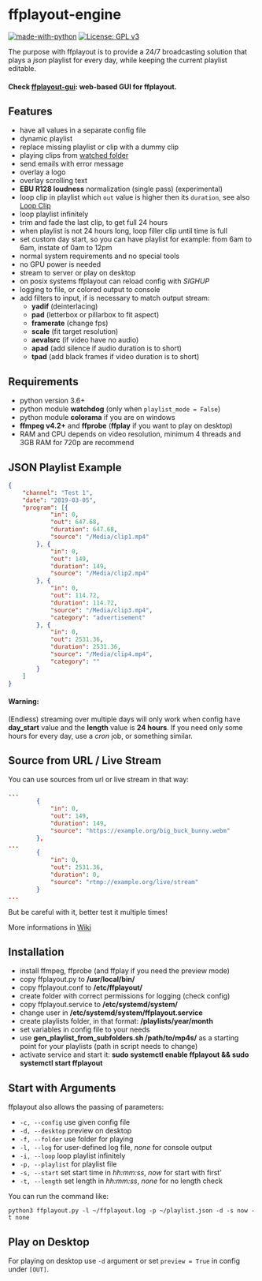 **ffplayout-engine**
================
[![made-with-python](https://img.shields.io/badge/Made%20with-Python-1f425f.svg)](https://www.python.org/)
[![License: GPL v3](https://img.shields.io/badge/License-GPLv3-blue.svg)](https://www.gnu.org/licenses/gpl-3.0)

The purpose with ffplayout is to provide a 24/7 broadcasting solution that plays a *json* playlist for every day, while keeping the current playlist editable.

#### Check [ffplayout-gui](https://github.com/ffplayout/ffplayout-gui): web-based GUI for ffplayout.

Features
-----

- have all values in a separate config file
- dynamic playlist
- replace missing playlist or clip with a dummy clip
- playing clips from [watched folder](https://github.com/ffplayout/ffplayout-engine/wiki/Watch-Folder)
- send emails with error message
- overlay a logo
- overlay scrolling text
- **EBU R128 loudness** normalization (single pass) (experimental)
- loop clip in playlist which `out` value is higher then its `duration`, see also [Loop Clip](https://github.com/ffplayout/ffplayout-engine/wiki/Loop-Clip)
- loop playlist infinitely
- trim and fade the last clip, to get full 24 hours
- when playlist is not 24 hours long, loop filler clip until time is full
- set custom day start, so you can have playlist for example: from 6am to 6am, instate of 0am to 12pm
- normal system requirements and no special tools
- no GPU power is needed
- stream to server or play on desktop
- on posix systems ffplayout can reload config with *SIGHUP*
- logging to file, or colored output to console
- add filters to input, if is necessary to match output stream:
    - **yadif** (deinterlacing)
    - **pad** (letterbox or pillarbox to fit aspect)
    - **framerate** (change fps)
    - **scale** (fit target resolution)
    - **aevalsrc** (if video have no audio)
    - **apad** (add silence if audio duration is to short)
    - **tpad** (add black frames if video duration is to short)


Requirements
-----
- python version 3.6+
- python module **watchdog** (only when `playlist_mode = False`)
- python module **colorama** if you are on windows
- **ffmpeg v4.2+** and **ffprobe** (**ffplay** if you want to play on desktop)
- RAM and CPU depends on video resolution, minimum 4 threads and 3GB RAM for 720p are recommend

JSON Playlist Example
-----

```json
{
    "channel": "Test 1",
    "date": "2019-03-05",
    "program": [{
            "in": 0,
            "out": 647.68,
            "duration": 647.68,
            "source": "/Media/clip1.mp4"
        }, {
            "in": 0,
            "out": 149,
            "duration": 149,
            "source": "/Media/clip2.mp4"
        }, {
            "in": 0,
            "out": 114.72,
            "duration": 114.72,
            "source": "/Media/clip3.mp4",
            "category": "advertisement"
        }, {
            "in": 0,
            "out": 2531.36,
            "duration": 2531.36,
            "source": "/Media/clip4.mp4",
            "category": ""
        }
    ]
}
```

#### Warning:
(Endless) streaming over multiple days will only work when config have **day_start** value and the **length** value is **24 hours**. If you need only some hours for every day, use a *cron* job, or something similar.

Source from URL / Live Stream
-----
You can use sources from url or live stream in that way:

```json
...
        {
            "in": 0,
            "out": 149,
            "duration": 149,
            "source": "https://example.org/big_buck_bunny.webm"
        },
...
        {
            "in": 0,
            "out": 2531.36,
            "duration": 0,
            "source": "rtmp://example.org/live/stream"
        }
...
```
But be careful with it, better test it multiple times!

More informations in [Wiki](https://github.com/ffplayout/ffplayout-engine/wiki/URL---Live-Source)

Installation
-----
- install ffmpeg, ffprobe (and ffplay if you need the preview mode)
- copy ffplayout.py to **/usr/local/bin/**
- copy ffplayout.conf to **/etc/ffplayout/**
- create folder with correct permissions for logging (check config)
- copy ffplayout.service to **/etc/systemd/system/**
- change user in **/etc/systemd/system/ffplayout.service**
- create playlists folder, in that format: **/playlists/year/month**
- set variables in config file to your needs
- use **gen_playlist_from_subfolders.sh /path/to/mp4s/** as a starting point for your playlists (path in script needs to change)
- activate service and start it: **sudo systemctl enable ffplayout && sudo systemctl start ffplayout**

Start with Arguments
-----
ffplayout also allows the passing of parameters:
- `-c, --config` use given config file
- `-d, --desktop` preview on desktop
- `-f, --folder` use folder for playing
- `-l, --log` for user-defined log file, *none* for console output
- `-i, --loop` loop playlist infinitely
- `-p, --playlist` for playlist file
- `-s, --start` set start time in *hh:mm:ss*, *now* for start with first'
- `-t, --length` set length in *hh:mm:ss*, *none* for no length check

You can run the command like:

```
python3 ffplayout.py -l ~/ffplayout.log -p ~/playlist.json -d -s now -t none
```

Play on Desktop
-----
For playing on desktop use `-d` argument or set `preview = True` in config under `[OUT]`.
